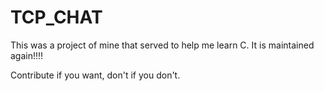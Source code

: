 # TCP_CHAT
<p>This was a project of mine that served to help me learn C. It is maintained again!!!!</p>

Contribute if you want, don't if you don't.
